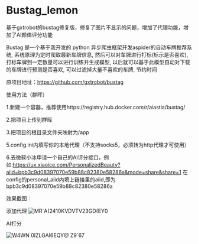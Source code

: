 # Bustag_lemon
基于gxtrobot的bustag修复版，修复了图片不显示的问题，增加了代理功能，增加了AI颜值评分功能

Bustag 是一个基于我开发的 python 异步爬虫框架开发aspider的自动车牌推荐系统, 系统原理为定时爬取最新车牌信息, 然后可以对车牌进行打标(标示是否喜欢), 打标车牌到一定数量可以进行训练并生成模型, 以后就可以基于此模型自动对下载的车牌进行预测是否喜欢, 可以过滤掉大量不喜欢的车牌, 节约时间

原项目地址：https://github.com/gxtrobot/bustag

使用方法（群晖）

1.新建一个容器，推荐使用https://registry.hub.docker.com/r/aiastia/bustag/

2.把项目上传到群晖

3.把项目的根目录文件夹映射为/app

5.config.ini内填写你的本地代理（不支持socks5，必须转为http代理才可使用）

6.去微软小冰申请一个自己的AI评分接口，例如:https://ux.xiaoice.com/PersonalizedBeauty?aiid=bpb3c9d08397070e59b88c82380e58286a&mode=share&share=1
在config的personal_aiid内填上链接里的aiid,即为bpb3c9d08397070e59b88c82380e58286a



效果截图：

添加代理
![MR`A(2410KVDVTV23GD(EY0](https://user-images.githubusercontent.com/63597032/186806355-ff3bb774-3fd3-4266-b1bd-38e156ebd63c.png)

AI打分

![W4WN 0IZLGAI6EQY@ Z9`67](https://user-images.githubusercontent.com/63597032/187053081-13578adc-0b9e-44e4-be7c-1cabde551698.png)
